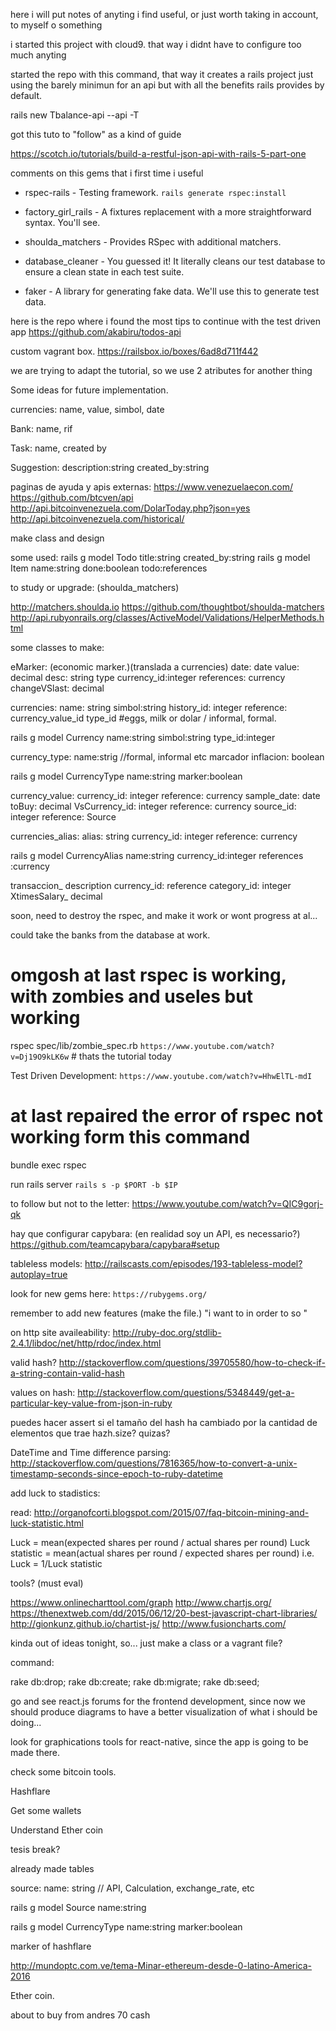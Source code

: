 here i will put notes of anyting i find useful, or just worth taking in account, to myself o something

i started this project with cloud9. that way i didnt have to configure too much anyting

started the repo with this command, that way it creates a rails project just using the barely minimun for an api
but with all the benefits rails provides by default.

 rails new Tbalance-api --api -T
 
 
 got this tuto to "follow" as a kind of guide
 
https://scotch.io/tutorials/build-a-restful-json-api-with-rails-5-part-one

 comments on this gems that i first time i useful
 
- rspec-rails - Testing framework.
  `rails generate rspec:install` 

- factory_girl_rails - A fixtures replacement with a more straightforward syntax. You'll see.
- shoulda_matchers - Provides RSpec with additional matchers.
- database_cleaner - You guessed it! It literally cleans our test database to ensure a clean state in each test suite.
- faker - A library for generating fake data. We'll use this to generate test data.


here is the repo where i found the most tips to continue with the test driven app
 https://github.com/akabiru/todos-api
 
 custom vagrant box.
 https://railsbox.io/boxes/6ad8d711f442
 
 
 we are trying to adapt the tutorial, so we use 2 atributes for another thing
 
 
Some ideas for future implementation. 

currencies: name, value, simbol, date

Bank: name, rif

Task: name, created by 
 
Suggestion: description:string created_by:string


paginas de ayuda y apis externas:
https://www.venezuelaecon.com/
https://github.com/btcven/api
http://api.bitcoinvenezuela.com/DolarToday.php?json=yes
http://api.bitcoinvenezuela.com/historical/

make class and design


some used:
rails g model Todo title:string created_by:string
rails g model Item name:string done:boolean todo:references


to study or upgrade: (shoulda_matchers)

http://matchers.shoulda.io
https://github.com/thoughtbot/shoulda-matchers
http://api.rubyonrails.org/classes/ActiveModel/Validations/HelperMethods.html


some classes to make:

eMarker: (economic marker.)(translada a currencies)
date: date 
value: decimal 
desc: string type 
currency_id:integer references: currency
changeVSlast: decimal

currencies:
 name: string 
 simbol:string 
 history_id: integer reference: currency_value_id
 type_id #eggs, milk or dolar / informal, formal.

rails g model Currency name:string simbol:string  type_id:integer

currency_type:
name:strig //formal, informal etc
marcador inflacion: boolean

rails g model CurrencyType name:string marker:boolean

currency_value:
 currency_id: integer reference: currency 
 sample_date: date 
 toBuy: decimal 
 VsCurrency_id: integer reference: currency
 source_id: integer  reference: Source
 

currencies_alias:
alias: string
currency_id: integer reference: currency 

rails g model CurrencyAlias name:string currency_id:integer references :currency 


transaccion_ description currency_id: reference category_id: integer XtimesSalary_ decimal



soon, need to destroy the rspec, and make it work or wont progress at al...

could take the banks from the database at work.

# omgosh at last rspec is working, with zombies and useles but working
rspec spec/lib/zombie_spec.rb
`https://www.youtube.com/watch?v=Dj19O9kLK6w` # thats the tutorial today

Test Driven Development:
`https://www.youtube.com/watch?v=HhwElTL-mdI`

# at last repaired the error of rspec not working form this command
bundle exec rspec

run rails server
`rails s -p $PORT -b $IP`

to follow but not to the letter:
https://www.youtube.com/watch?v=QIC9gorj-qk

hay que configurar capybara: (en realidad soy un API, es necessario?)
https://github.com/teamcapybara/capybara#setup


tableless models:
http://railscasts.com/episodes/193-tableless-model?autoplay=true

look for new gems here:
`https://rubygems.org/`

remember to add new features  (make the file.)
"i want to <make something> in order 
to <fullfill an necesity> 
so <we can get an objective>"


on http site availeability:
http://ruby-doc.org/stdlib-2.4.1/libdoc/net/http/rdoc/index.html

valid hash?
http://stackoverflow.com/questions/39705580/how-to-check-if-a-string-contain-valid-hash

values on hash:
http://stackoverflow.com/questions/5348449/get-a-particular-key-value-from-json-in-ruby

puedes hacer assert si el tamaño del hash ha cambiado por la cantidad de elementos que trae
hazh.size? quizas?


DateTime and Time difference parsing:
http://stackoverflow.com/questions/7816365/how-to-convert-a-unix-timestamp-seconds-since-epoch-to-ruby-datetime

add luck to stadistics:

read:
http://organofcorti.blogspot.com/2015/07/faq-bitcoin-mining-and-luck-statistic.html

Luck = mean(expected shares per round / actual shares per round)
 Luck statistic = mean(actual shares per round / expected shares per round) 
i.e. Luck = 1/Luck statistic


tools? (must eval)

https://www.onlinecharttool.com/graph
http://www.chartjs.org/
https://thenextweb.com/dd/2015/06/12/20-best-javascript-chart-libraries/
http://gionkunz.github.io/chartist-js/
http://www.fusioncharts.com/

kinda out of ideas tonight, so... just make a class or a vagrant file?

command:

rake db:drop; rake db:create; rake db:migrate; rake db:seed;

go and see react.js forums for the frontend development,
since now we should produce diagrams to have a better visualization 
of what i should be doing... 

look for graphications tools for react-native, since the app
is going to be made there. 

check some bitcoin tools.

Hashflare

Get some wallets

Understand Ether coin

tesis break?


<!-------------------------------------------------------------->
already made tables

source:
 name: string // API, Calculation, exchange_rate, etc

rails g model Source name:string


rails g model CurrencyType name:string marker:boolean



marker of hashflare

http://mundoptc.com.ve/tema-Minar-ethereum-desde-0-latino-America-2016

Ether coin.

about to buy from andres 70 cash